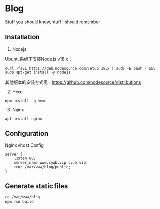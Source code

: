 # Blog
Stuff you should know, stuff I should remember

## Installation

1. Nodejs

Ubuntu系统下安装Node.js v18.x：

```
curl -fsSL https://deb.nodesource.com/setup_18.x | sudo -E bash - &&\
sudo apt-get install -y nodejs
```

其他版本的安装方式见：https://github.com/nodesource/distributions

2. Hexo

```
npm install -g hexo
```

3. Nginx

```
apt install nginx
```

## Configuration

Nginx vhost Config

```
server {
    listen 80;
    server_name www.cyub.vip cyub.vip;
    root /var/www/blog/public;
}
```

## Generate static files

```bash
cd /var/www/blog
npm run build
```